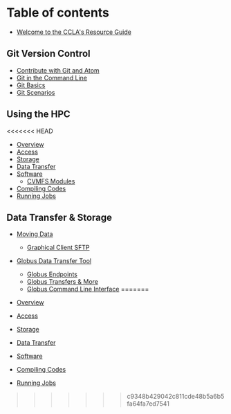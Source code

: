 # Table of contents

* [Welcome to the CCLA's Resource Guide](README.md)

## Git Version Control

* [Contribute with Git and Atom](git-version-control/contribute-with-git-and-atom.md)
* [Git in the Command Line](git-version-control/git-in-the-command-line.md)
* [Git Basics](git-version-control/git-basics.md)
* [Git Scenarios](git-version-control/git-scenarios.md)

## Using the HPC
<<<<<<< HEAD
- [Overview](HPC/overview.md)
- [Access](HPC/access.md)
- [Storage](HPC/storage.md)
- [Data Transfer](HPC/data-transfer.md)
- [Software](HPC/software.md)
  - [CVMFS Modules](cvmfs-modules.md)
- [Compiling Codes](HPC/compiling-codes.md)
- [Running Jobs](HPC/jobs.md)

## Data Transfer & Storage
* [Moving Data](data-transfer-storage/moving-data.md)
    * [Graphical Client SFTP](data-transfer-storage/graphical-sftp.md)
* [Globus Data Transfer Tool](data-transfer-storage/globus-overview.md)
    * [Globus Endpoints](data-transfer-storage/globus-endpoints.md)
    * [Globus Transfers & More](data-transfer-storage/globus-transfer.md)
    * [Globus Command Line Interface](data-transfer-storage/globus-command-line-interface.md)
=======

* [Overview](using-the-hpc/overview.md)
* [Access](using-the-hpc/access.md)
* [Storage](using-the-hpc/storage.md)
* [Data Transfer](using-the-hpc/data-transfer.md)
* [Software](using-the-hpc/software.md)
* [Compiling Codes](using-the-hpc/compiling-codes.md)
* [Running Jobs](using-the-hpc/running-jobs.md)

>>>>>>> c9348b429042c811cde48b5a6b5fa64fa7ed7541
